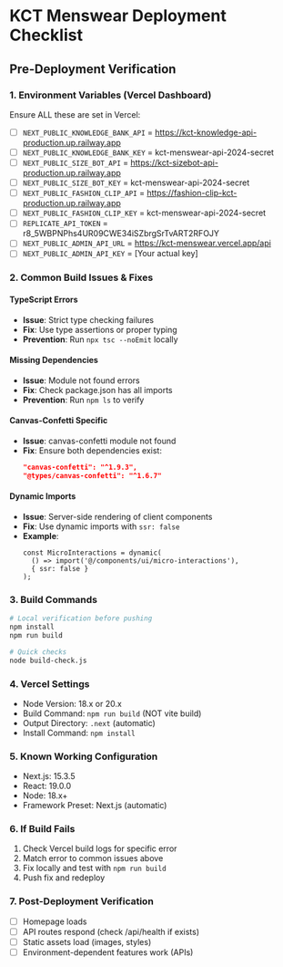 # KCT Menswear Deployment Checklist

## Pre-Deployment Verification

### 1. Environment Variables (Vercel Dashboard)
Ensure ALL these are set in Vercel:
- [ ] `NEXT_PUBLIC_KNOWLEDGE_BANK_API` = https://kct-knowledge-api-production.up.railway.app
- [ ] `NEXT_PUBLIC_KNOWLEDGE_BANK_KEY` = kct-menswear-api-2024-secret
- [ ] `NEXT_PUBLIC_SIZE_BOT_API` = https://kct-sizebot-api-production.up.railway.app  
- [ ] `NEXT_PUBLIC_SIZE_BOT_KEY` = kct-menswear-api-2024-secret
- [ ] `NEXT_PUBLIC_FASHION_CLIP_API` = https://fashion-clip-kct-production.up.railway.app
- [ ] `NEXT_PUBLIC_FASHION_CLIP_KEY` = kct-menswear-api-2024-secret
- [ ] `REPLICATE_API_TOKEN` = r8_5WBPNPhs4UR09CWE34iSZbrgSrTvART2RFOJY
- [ ] `NEXT_PUBLIC_ADMIN_API_URL` = https://kct-menswear.vercel.app/api
- [ ] `NEXT_PUBLIC_ADMIN_API_KEY` = [Your actual key]

### 2. Common Build Issues & Fixes

#### TypeScript Errors
- **Issue**: Strict type checking failures
- **Fix**: Use type assertions or proper typing
- **Prevention**: Run `npx tsc --noEmit` locally

#### Missing Dependencies
- **Issue**: Module not found errors
- **Fix**: Check package.json has all imports
- **Prevention**: Run `npm ls` to verify

#### Canvas-Confetti Specific
- **Issue**: canvas-confetti module not found
- **Fix**: Ensure both dependencies exist:
  ```json
  "canvas-confetti": "^1.9.3",
  "@types/canvas-confetti": "^1.6.7"
  ```

#### Dynamic Imports
- **Issue**: Server-side rendering of client components
- **Fix**: Use dynamic imports with `ssr: false`
- **Example**:
  ```tsx
  const MicroInteractions = dynamic(
    () => import('@/components/ui/micro-interactions'),
    { ssr: false }
  );
  ```

### 3. Build Commands

```bash
# Local verification before pushing
npm install
npm run build

# Quick checks
node build-check.js
```

### 4. Vercel Settings
- Node Version: 18.x or 20.x
- Build Command: `npm run build` (NOT vite build)
- Output Directory: `.next` (automatic)
- Install Command: `npm install`

### 5. Known Working Configuration
- Next.js: 15.3.5
- React: 19.0.0
- Node: 18.x+
- Framework Preset: Next.js (automatic)

### 6. If Build Fails
1. Check Vercel build logs for specific error
2. Match error to common issues above
3. Fix locally and test with `npm run build`
4. Push fix and redeploy

### 7. Post-Deployment Verification
- [ ] Homepage loads
- [ ] API routes respond (check /api/health if exists)
- [ ] Static assets load (images, styles)
- [ ] Environment-dependent features work (APIs)